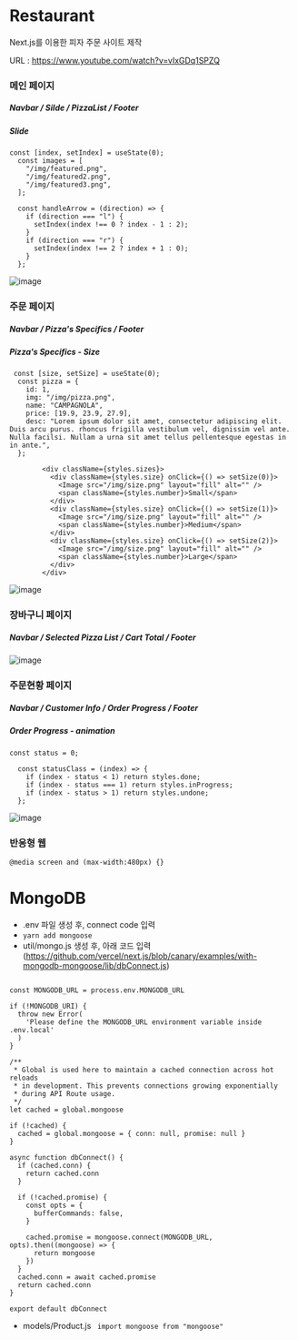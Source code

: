 # Restaurant

Next.js를 이용한 피자 주문 사이트 제작

URL : https://www.youtube.com/watch?v=vIxGDq1SPZQ

### 메인 페이지
##### Navbar / Silde / PizzaList / Footer
##### Slide
``` 
const [index, setIndex] = useState(0);
  const images = [
    "/img/featured.png",
    "/img/featured2.png",
    "/img/featured3.png",
  ];

  const handleArrow = (direction) => {
    if (direction === "l") {
      setIndex(index !== 0 ? index - 1 : 2);
    }
    if (direction === "r") {
      setIndex(index !== 2 ? index + 1 : 0);
    }
  };
  ```
![image](https://user-images.githubusercontent.com/62472117/162374352-694ecf37-f93b-43bb-8c6c-7a9704ee6362.png)
### 주문 페이지
##### Navbar / Pizza's Specifics / Footer 
##### Pizza's Specifics - Size
```
 const [size, setSize] = useState(0);
  const pizza = {
    id: 1,
    img: "/img/pizza.png",
    name: "CAMPAGNOLA",
    price: [19.9, 23.9, 27.9],
    desc: "Lorem ipsum dolor sit amet, consectetur adipiscing elit. Duis arcu purus. rhoncus frigilla vestibulum vel, dignissim vel ante. Nulla facilsi. Nullam a urna sit amet tellus pellentesque egestas in in ante.",
  };
```
```
        <div className={styles.sizes}>
          <div className={styles.size} onClick={() => setSize(0)}>
            <Image src="/img/size.png" layout="fill" alt="" />
            <span className={styles.number}>Small</span>
          </div>
          <div className={styles.size} onClick={() => setSize(1)}>
            <Image src="/img/size.png" layout="fill" alt="" />
            <span className={styles.number}>Medium</span>
          </div>
          <div className={styles.size} onClick={() => setSize(2)}>
            <Image src="/img/size.png" layout="fill" alt="" />
            <span className={styles.number}>Large</span>
          </div>
        </div>
```
![image](https://user-images.githubusercontent.com/62472117/162375283-6610ef2e-7649-4601-b3e5-16cfa29da8d6.png)
### 장바구니 페이지
##### Navbar / Selected Pizza List / Cart Total / Footer
![image](https://user-images.githubusercontent.com/62472117/162375414-22c13b62-1f52-4c6c-8379-09368cf9b5e9.png)
### 주문현황 페이지
##### Navbar / Customer Info / Order Progress / Footer
##### Order Progress - animation
```
const status = 0;

  const statusClass = (index) => {
    if (index - status < 1) return styles.done;
    if (index - status === 1) return styles.inProgress;
    if (index - status > 1) return styles.undone;
  };
  ```
![image](https://user-images.githubusercontent.com/62472117/162375493-29687544-6194-4a78-b37b-e1b2229c0446.png)

### 반응형 웹
```
@media screen and (max-width:480px) {}
```


# MongoDB
- .env 파일 생성 후, connect code 입력
- ```yarn add mongoose```
- util/mongo.js 생성 후, 아래 코드 입력
(https://github.com/vercel/next.js/blob/canary/examples/with-mongodb-mongoose/lib/dbConnect.js)

``` import mongoose from 'mongoose'

const MONGODB_URL = process.env.MONGODB_URL

if (!MONGODB_URI) {
  throw new Error(
    'Please define the MONGODB_URL environment variable inside .env.local'
  )
}

/**
 * Global is used here to maintain a cached connection across hot reloads
 * in development. This prevents connections growing exponentially
 * during API Route usage.
 */
let cached = global.mongoose

if (!cached) {
  cached = global.mongoose = { conn: null, promise: null }
}

async function dbConnect() {
  if (cached.conn) {
    return cached.conn
  }

  if (!cached.promise) {
    const opts = {
      bufferCommands: false,
    }

    cached.promise = mongoose.connect(MONGODB_URL, opts).then((mongoose) => {
      return mongoose
    })
  }
  cached.conn = await cached.promise
  return cached.conn
}

export default dbConnect
```
- models/Product.js ``` import mongoose from "mongoose"```
